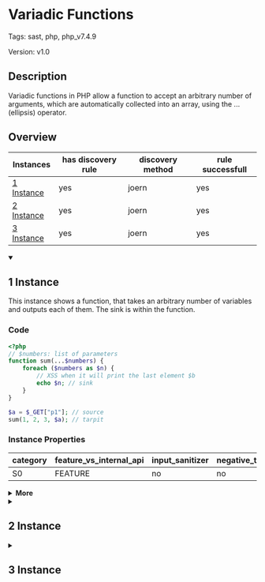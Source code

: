 [//]: # (This file is automatically generated. If you wish to make any changes, please use the JSON files and regenerate this file using the tpframework.)

# Variadic Functions

Tags: sast, php, php_v7.4.9

Version: v1.0

## Description

Variadic functions in PHP allow a function to accept an arbitrary number of arguments, which are automatically collected into an array, using the ... (ellipsis) operator.

## Overview

| Instances                 | has discovery rule   | discovery method   | rule successfull   |
|---------------------------|----------------------|--------------------|--------------------|
| [1 Instance](#1-instance) | yes                  | joern              | yes                |
| [2 Instance](#2-instance) | yes                  | joern              | yes                |
| [3 Instance](#3-instance) | yes                  | joern              | yes                |

<details markdown="1"open>
<summary>

## 1 Instance
</summary>

This instance shows a function, that takes an arbitrary number of variables and outputs each of them. The sink is within the function.

### Code

```PHP
<?php
// $numbers: list of parameters 
function sum(...$numbers) {
    foreach ($numbers as $n) {
        // XSS when it will print the last element $b
        echo $n; // sink
    }
}

$a = $_GET["p1"]; // source
sum(1, 2, 3, $a); // tarpit
```

### Instance Properties

| category   | feature_vs_internal_api   | input_sanitizer   | negative_test_case   | source_and_sink   |
|------------|---------------------------|-------------------|----------------------|-------------------|
| S0         | FEATURE                   | no                | no                   | no                |

<details markdown="1">
<summary>
<b>More</b></summary>

<details markdown="1">
<summary>

### Compile
</summary>

```bash
$_main:
     ; (lines=10, args=0, vars=1, tmps=4)
     ; (before optimizer)
     ; /.../PHP/16_variadic_functions/1_instance_16_variadic_functions/1_instance_16_variadic_functions.php:1-11
     ; return  [] RANGE[0..0]
0000 T1 = FETCH_R (global) string("_GET")
0001 T2 = FETCH_DIM_R T1 string("p1")
0002 ASSIGN CV0($a) T2
0003 INIT_FCALL 4 192 string("sum")
0004 SEND_VAL int(1) 1
0005 SEND_VAL int(2) 2
0006 SEND_VAL int(3) 3
0007 SEND_VAR CV0($a) 4
0008 DO_UCALL
0009 RETURN int(1)

sum:
     ; (lines=7, args=0, vars=2, tmps=1)
     ; (before optimizer)
     ; /.../PHP/16_variadic_functions/1_instance_16_variadic_functions/1_instance_16_variadic_functions.php:3-8
     ; return  [] RANGE[0..0]
0000 CV0($numbers) = RECV_VARIADIC 1
0001 V2 = FE_RESET_R CV0($numbers) 0005
0002 FE_FETCH_R V2 CV1($n) 0005
0003 ECHO CV1($n)
0004 JMP 0002
0005 FE_FREE V2
0006 RETURN null
LIVE RANGES:
     2: 0002 - 0005 (loop)
```

</details>

<details markdown="1">
<summary>

### Discovery
</summary>

The rule searches for `RECV_VARIADIC`.

```scala
val x16 = (name, "16_variadic_functions_iall", cpg.call(".*RECV_VARIADIC.*").location.toJson);
```

| discovery method   | expected accuracy   |
|--------------------|---------------------|
| joern              | Perfect             |

</details>

<details markdown="1"open>
<summary>

### Measurement
</summary>

| Tool        | Comm_1   | Comm_2   | phpSAFE   | Progpilot   | RIPS   | WAP   | Ground Truth   |
|-------------|----------|----------|-----------|-------------|--------|-------|----------------|
| 08 Jun 2021 | yes      | yes      | no        | no          | no     | no    | yes            |
| 17 May 2023 | yes      | yes      |           |             |        |       | yes            |

</details>

</details>

</details>

<details markdown="1">
<summary>

## 2 Instance
</summary>

The instance shows a function, that takes an arbitrary number of arguments and returns the fourth, which contains a user controlled value.

### Code

```PHP
<?php
// $numbers: list of parameters 
function sum(...$numbers) { // tarpit
    return $numbers[3];
}
$a = $_GET["p1"]; // source
$b = sum(1, 2, 3, $a); // XSS when the last element $a is returned
echo $b; // sink
```

### Instance Properties

| category   | feature_vs_internal_api   | input_sanitizer   | negative_test_case   | source_and_sink   |
|------------|---------------------------|-------------------|----------------------|-------------------|
| S0         | FEATURE                   | no                | no                   | no                |

<details markdown="1">
<summary>
<b>More</b></summary>

<details markdown="1">
<summary>

### Compile
</summary>

```bash
$_main:
     ; (lines=12, args=0, vars=2, tmps=5)
     ; (before optimizer)
     ; /.../PHP/16_variadic_functions/2_instance_16_variadic_functions/2_instance_16_variadic_functions.php:1-8
     ; return  [] RANGE[0..0]
0000 T2 = FETCH_R (global) string("_GET")
0001 T3 = FETCH_DIM_R T2 string("p1")
0002 ASSIGN CV0($a) T3
0003 INIT_FCALL 4 176 string("sum")
0004 SEND_VAL int(1) 1
0005 SEND_VAL int(2) 2
0006 SEND_VAL int(3) 3
0007 SEND_VAR CV0($a) 4
0008 V5 = DO_UCALL
0009 ASSIGN CV1($b) V5
0010 ECHO CV1($b)
0011 RETURN int(1)

sum:
     ; (lines=4, args=0, vars=1, tmps=1)
     ; (before optimizer)
     ; /.../PHP/16_variadic_functions/2_instance_16_variadic_functions/2_instance_16_variadic_functions.php:3-5
     ; return  [] RANGE[0..0]
0000 CV0($numbers) = RECV_VARIADIC 1
0001 T1 = FETCH_DIM_R CV0($numbers) int(3)
0002 RETURN T1
0003 RETURN null
```

</details>

<details markdown="1">
<summary>

### Discovery
</summary>

The rule searches for `RECV_VARIADIC`.

```scala
val x16 = (name, "16_variadic_functions_iall", cpg.call(".*RECV_VARIADIC.*").location.toJson);
```

| discovery method   | expected accuracy   |
|--------------------|---------------------|
| joern              | Perfect             |

</details>

<details markdown="1"open>
<summary>

### Measurement
</summary>

| Tool        | Comm_1   | Comm_2   | Ground Truth   |
|-------------|----------|----------|----------------|
| 17 May 2023 | yes      | yes      | yes            |

</details>

</details>

</details>

<details markdown="1">
<summary>

## 3 Instance
</summary>

The instance shows a function, that takes an arbitrary number of arguments and returns the first argument, that is not 1, so if the user controlled value is something different than 1, it ends up in the sink.

### Code

```PHP
<?php
// $numbers: list of parameters 
function sum(...$numbers) {
    foreach ($numbers as $n) {
            if ($n != 1) {
            	return $n;
            };
        };
    return "safe";
};

$a = $_GET["p1"]; // source
$b = sum(1, 1, 1, $a); // tarpit
echo $b; // sink
```

### Instance Properties

| category   | feature_vs_internal_api   | input_sanitizer   | negative_test_case   | source_and_sink   |
|------------|---------------------------|-------------------|----------------------|-------------------|
| S0         | FEATURE                   | no                | no                   | no                |

<details markdown="1">
<summary>
<b>More</b></summary>

<details markdown="1">
<summary>

### Compile
</summary>

```bash
$_main:
     ; (lines=12, args=0, vars=2, tmps=5)
     ; (before optimizer)
     ; /.../PHP/16_variadic_functions/3_instance_16_variadic_functions/3_instance_16_variadic_functions.php:1-14
     ; return  [] RANGE[0..0]
0000 T2 = FETCH_R (global) string("_GET")
0001 T3 = FETCH_DIM_R T2 string("p1")
0002 ASSIGN CV0($a) T3
0003 INIT_FCALL 4 208 string("sum")
0004 SEND_VAL int(1) 1
0005 SEND_VAL int(1) 2
0006 SEND_VAL int(1) 3
0007 SEND_VAR CV0($a) 4
0008 V5 = DO_UCALL
0009 ASSIGN CV1($b) V5
0010 ECHO CV1($b)
0011 RETURN int(1)

sum:
     ; (lines=11, args=0, vars=2, tmps=2)
     ; (before optimizer)
     ; /.../PHP/16_variadic_functions/3_instance_16_variadic_functions/3_instance_16_variadic_functions.php:3-10
     ; return  [] RANGE[0..0]
0000 CV0($numbers) = RECV_VARIADIC 1
0001 V2 = FE_RESET_R CV0($numbers) 0008
0002 FE_FETCH_R V2 CV1($n) 0008
0003 T3 = IS_NOT_EQUAL CV1($n) int(1)
0004 JMPZ T3 0007
0005 FE_FREE V2
0006 RETURN CV1($n)
0007 JMP 0002
0008 FE_FREE V2
0009 RETURN string("safe")
0010 RETURN null
LIVE RANGES:
     2: 0002 - 0008 (loop)
```

</details>

<details markdown="1">
<summary>

### Discovery
</summary>

The rule searches for `RECV_VARIADIC`.

```scala
val x16 = (name, "16_variadic_functions_iall", cpg.call(".*RECV_VARIADIC.*").location.toJson);
```

| discovery method   | expected accuracy   |
|--------------------|---------------------|
| joern              | Perfect             |

</details>

<details markdown="1"open>
<summary>

### Measurement
</summary>

| Tool        | Comm_1   | Comm_2   | Ground Truth   |
|-------------|----------|----------|----------------|
| 17 May 2023 | yes      | yes      | yes            |

</details>

</details>

</details>
